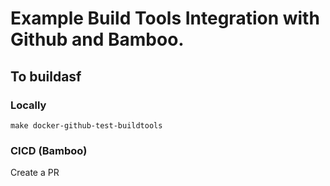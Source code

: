 # Example Build Tools Integration with Github and Bamboo.
## To buildasf
### Locally
`make docker-github-test-buildtools`
### CICD (Bamboo)
Create a PR
